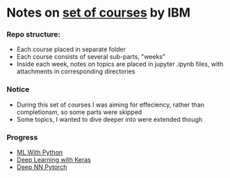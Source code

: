 # Notes on [set of courses](https://www.coursera.org/professional-certificates/ai-engineer#courses) by IBM

### Repo structure:
- Each course placed in separate folder
- Each course consists of several sub-parts, "weeks"
- Inside each week, notes on topics are placed in jupyter .ipynb files, with attachments in corresponding directories

### Notice
- During this set of courses I was aiming for effeciency, rather than completionsm, so some parts were skipped
- Some topics, I wanted to dive deeper into were extended though

### Progress
- [ML With Python](p1_ml_with_python/README.md)
- [Deep Learning with Keras](p2_deep_learning_neural_networks_keras/README.md)
- [Deep NN Pytorch](p4_deep_neural_networks_pytorch/README.md)